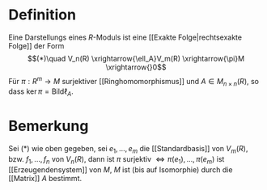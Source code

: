 # Definition
Eine Darstellungs eines $R$-Moduls ist eine [[Exakte Folge|rechtsexakte Folge]] der Form
$$(*)\quad V_n(R) \xrightarrow{\ell_A}V_m(R) \xrightarrow{\pi}M \xrightarrow{}0$$
Für $\pi: R^m \to M$ surjektiver [[Ringhomomorphismus]] und $A \in M_{n \times n}(R)$, so dass $\ker \pi = \mathrm{Bild} \ell_A$.
# Bemerkung
Sei $(*)$ wie oben gegeben, sei $e_1, ..., e_m$ die [[Standardbasis]] von $V_m(R)$, bzw. $f_1, ..., f_n$ von $V_n(R)$, dann ist $\pi$ surjektiv $\iff \pi(e_1), ..., \pi(e_m)$ ist [[Erzeugendensystem]] von $M$, $M$ ist (bis auf Isomorphie) durch die [[Matrix]] $A$ bestimmt.